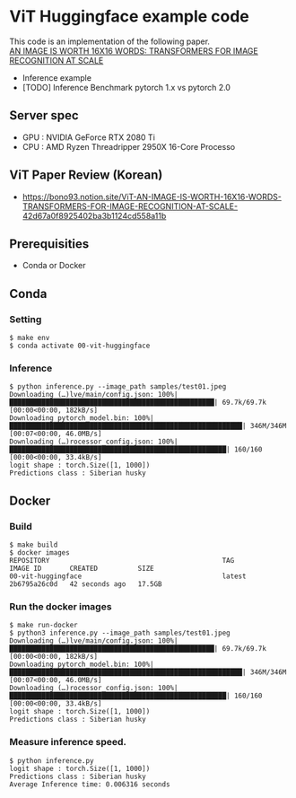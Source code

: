 # ViT Huggingface example code
This code is an implementation of the following paper.  
[AN IMAGE IS WORTH 16X16 WORDS: TRANSFORMERS FOR IMAGE RECOGNITION AT SCALE](https://arxiv.org/pdf/2010.11929.pdf)
- Inference example
- [TODO] Inference Benchmark pytorch 1.x vs pytorch 2.0

## Server spec
- GPU : NVIDIA GeForce RTX 2080 Ti
- CPU : AMD Ryzen Threadripper 2950X 16-Core Processo

## ViT Paper Review (Korean)
- https://bono93.notion.site/ViT-AN-IMAGE-IS-WORTH-16X16-WORDS-TRANSFORMERS-FOR-IMAGE-RECOGNITION-AT-SCALE-42d67a0f8925402ba3b1124cd558a11b

## Prerequisities
- Conda or Docker

## Conda
### Setting
```
$ make env
$ conda activate 00-vit-huggingface

```
### Inference
```
$ python inference.py --image_path samples/test01.jpeg
Downloading (…)lve/main/config.json: 100%|███████████████████████████████████████████████████| 69.7k/69.7k [00:00<00:00, 182kB/s]
Downloading pytorch_model.bin: 100%|██████████████████████████████████████████████████████████| 346M/346M [00:07<00:00, 46.0MB/s]
Downloading (…)rocessor_config.json: 100%|██████████████████████████████████████████████████████| 160/160 [00:00<00:00, 33.4kB/s]
logit shape : torch.Size([1, 1000])
Predictions class : Siberian husky
```

## Docker
### Build
```
$ make build
$ docker images
REPOSITORY                                           TAG                                       IMAGE ID       CREATED          SIZE
00-vit-huggingface                                   latest                                    2b6795a26c0d   42 seconds ago   17.5GB
```

### Run the docker images
```
$ make run-docker
$ python3 inference.py --image_path samples/test01.jpeg
Downloading (…)lve/main/config.json: 100%|███████████████████████████████████████████████████| 69.7k/69.7k [00:00<00:00, 182kB/s]
Downloading pytorch_model.bin: 100%|██████████████████████████████████████████████████████████| 346M/346M [00:07<00:00, 46.0MB/s]
Downloading (…)rocessor_config.json: 100%|██████████████████████████████████████████████████████| 160/160 [00:00<00:00, 33.4kB/s]
logit shape : torch.Size([1, 1000])
Predictions class : Siberian husky
```

### Measure inference speed.
```
$ python inference.py 
logit shape : torch.Size([1, 1000])
Predictions class : Siberian husky
Average Inference time: 0.006316 seconds
```